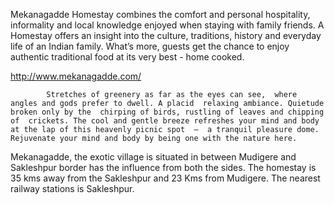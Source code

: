 Mekanagadde Homestay combines the comfort and personal hospitality, informality and local knowledge enjoyed when staying with family friends. A Homestay offers an insight into the culture, traditions, history and everyday life of an Indian family. What’s more, guests get the chance to enjoy authentic traditional food at its very best - home cooked.

http://www.mekanagadde.com/

            Stretches of greenery as far as the eyes can see,  where angles and gods prefer to dwell. A placid  relaxing ambiance. Quietude broken only by the  chirping of birds, rustling of leaves and chipping of  crickets. The cool and gentle breeze refreshes your mind and body at the lap of this heavenly picnic spot  –  a tranquil pleasure dome. Rejuvenate your mind and body by being one with the nature here.
Mekanagadde, the exotic village is situated in between Mudigere and Sakleshpur border has the influence from both the sides. The homestay is 35 kms away from the Sakleshpur and 23 Kms from Mudigere. The nearest railway stations is Sakleshpur.
